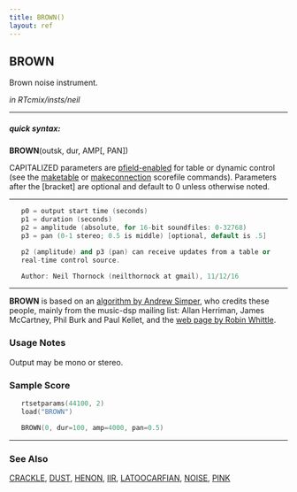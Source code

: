 ```yaml
---
title: BROWN()
layout: ref
---
```


## BROWN

Brown noise instrument.

*in RTcmix/insts/neil*  
  

-----

##### quick syntax:

**BROWN**(outsk, dur, AMP\[, PAN\])

CAPITALIZED parameters are [pfield-enabled](pfield-enabled.html) for
table or dynamic control (see the
[maketable](../scorefile/maketable.html) or
[makeconnection](../scorefile/makeconnection.html) scorefile
commands). Parameters after the \[bracket\] are optional and default to
0 unless otherwise noted.

-----

  

```cpp
   p0 = output start time (seconds)
   p1 = duration (seconds)
   p2 = amplitude (absolute, for 16-bit soundfiles: 0-32768)
   p3 = pan (0-1 stereo; 0.5 is middle) [optional, default is .5]

   p2 (amplitude) and p3 (pan) can receive updates from a table or
   real-time control source.

   Author: Neil Thornock (neilthornock at gmail), 11/12/16
```

  

-----

  
**BROWN** is based on an [algorithm by Andrew
Simper](http://vellocet.com/dsp/noise/VRand.html), who credits these
people, mainly from the music-dsp mailing list: Allan Herriman, James
McCartney, Phil Burk and Paul Kellet, and the [web page by Robin
Whittle](http://www.firstpr.com.au/dsp/pink-noise).

### Usage Notes

Output may be mono or stereo.

### Sample Score

```cpp
   rtsetparams(44100, 2)
   load("BROWN")

   BROWN(0, dur=100, amp=4000, pan=0.5)
```

  

-----

### See Also

[CRACKLE](CRACKLE.html), [DUST](DUST.html), [HENON](HENON.html),
[IIR](IIR.html), [LATOOCARFIAN](LATOOCARFIAN.html), [NOISE](NOISE.html),
[PINK](PINK.html)

